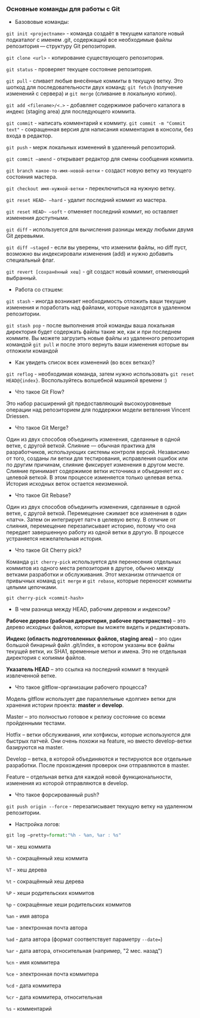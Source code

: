 ### Основные команды для работы с Git

* Базововые команды:

`git init <projectname>` - команда создаёт в текущем каталоге новый подкаталог с именем .git, содержащий все необходимые файлы репозитория — структуру Git репозитория.

`git clone <url>` - копирование существующего репозитория.

`git status` - проверяет текущее состояние репозитория.

`git pull` - сливает любые внесённые коммиты в текущую ветку. Это шоткод для последовательности двух команд: `git fetch` (получение изменений с сервера) и `git merge` (сливание в локальную копию).

`git add <filename>/<.>` - добавляет содержимое рабочего каталога в индекс (staging area) для последующего коммита.

`git commit` - написать комментарий к коммиту. `git commit -m "Commit text"` - сокращенная версия для написания комментария в консоли, без входа в редактор.

`git push` - мерж локальных изменений в удаленный репозиторий.

`git commit —amend` - открывает редактор для смены сообщения коммита.

`git branch какое-то-имя-новой-ветки` - создаст новую ветку из текущего состояния мастера.

`git checkout имя-нужной-ветки` - переключиться на нужную ветку.

`git reset HEAD~ —hard` - удалит последний коммит из мастера.

`git reset HEAD~ —soft` - отменяет последний коммит, но оставляет изменения доступными.

`git diff` - используется для вычисления разницы между любыми двумя Git деревьями.

`git diff —staged` - если вы уверены, что изменили файлы, но diff пуст, возможно вы индексировали изменения (add) и нужно добавить специальный флаг.
 
`git revert [сохранённый хеш]` - git создаст новый коммит, отменяющий выбранный. 

* Работа со стэшем:

`git stash` - иногда возникает необходимость отложить ваши текущие изменения и поработать над файлами, которые находятся в удаленном репозитории.

`git stash pop` - после выполнения этой команды ваша локальная директория будет содержать файлы такие же, как и при последнем коммите. 
Вы можете загрузить новые файлы из удаленного репозитория командой `git pull` и после этого вернуть ваши изменения которые вы отложили командой

* Как увидеть список всех изменений (во всех ветках)?

`git reflog` - необходимая команда, затем нужно использовать `git reset HEAD@{index}`. Воспользуйтесь волшебной машиной времени :)

* Что такое Git Flow?

Это набор расширений git предоставляющий высокоуровневые операции над репозиторием для поддержки модели ветвления Vincent Driessen.

* Что такое Git Merge?

Один из двух способов объединить изменения, сделанные в одной ветке, с другой веткой. Слияние — обычная практика для разработчиков, использующих системы контроля версий. Независимо от того, созданы ли ветки для тестирования, исправления ошибок или по другим причинам, слияние фиксирует изменения в другом месте. Слияние принимает содержимое ветки источника и объединяет их с целевой веткой. В этом процессе изменяется только целевая ветка. История исходных веток остается неизменной.

* Что такое Git Rebase?

Один из двух способов объединить изменения, сделанные в одной ветке, с другой веткой. Перемещение сжимает все изменения в один «патч». Затем он интегрирует патч в целевую ветку.
В отличие от слияния, перемещение перезаписывает историю, потому что она передает завершенную работу из одной ветки в другую. В процессе устраняется нежелательная история.

* Что такое Git Cherry pick?

Команда `git cherry-pick` используется для перенесения отдельных коммитов из одного места репозитория в другое, обычно между ветками разработки и обслуживания. Этот механизм отличается от привычных команд `git merge` и `git rebase`, которые переносят коммиты целыми цепочками.

`git cherry-pick <commit-hash>`
 
* В чем разница между HEAD, рабочим деревом и индексом?

**Рабочее дерево (рабочая директория, рабочее пространство)** – это дерево исходных файлов, которые вы можете видеть и редактировать.

**Индекс (область подготовленных файлов, staging area)** – это один большой бинарный файл .git/index, в котором указаны все файлы текущей ветки, их SHA1, временные метки и имена. Это не отдельная директория с копиями файлов.

**Указатель HEAD** – это ссылка на последний коммит в текущей извлеченной ветке.

* Что такое gitflow-организации рабочего процесса?

Модель gitflow использует две параллельные «долгие» ветки для хранения истории проекта: **master** и **develop**.

Master – это полностью готовое к релизу состояние со всеми пройденными тестами.

Hotfix – ветки обслуживания, или хотфиксы, которые используются для быстрых патчей. Они очень похожи на feature, но вместо develop-ветки базируются на master.

Develop – ветка, в которой объединяются и тестируются все отдельные разработки. После прохождения проверок они отправляются в master.

Feature – отдельная ветка для каждой новой функциональности, изменения из которой отправляются в develop.

* Что такое форсированный push?

`git push origin --force` - перезаписывает текущую ветку на удаленном репозитории.

* Настройка логов:

```python
git log —pretty=format:"%h - %an, %ar : %s"
```

`%H` - хеш коммита

`%h` - сокращённый хеш коммита

`%T` - хеш дерева

`%t` - сокращённый хеш дерева

`%P` - хеши родительских коммитов

`%p` - сокращённые хеши родительских коммитов

`%an` - имя автора

`%ae` - электронная почта автора

`%ad` - дата автора (формат соответствует параметру `--date=`)

`%ar` - дата автора, относительная (например, "2 мес. назад")

`%cn` - имя коммитера

`%ce` - электронная почта коммитера

`%cd` - дата коммитера

`%cr` - дата коммитера, относительная

`%s` - комментарий
